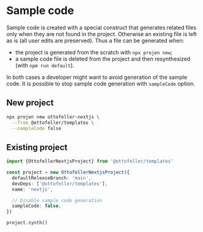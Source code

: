 # Sample code
Sample code is created with a special construct that generates related files only when they are not found in the project. Otherwise an existing file is left as is (all user edits are preserved). Thus a file can be generated when:
- the project is generated from the scratch with `npx projen new`;
- a sample code file is deleted from the project and then resynthesized (with `npm run default`).

In both cases a developer might want to avoid generation of the sample code. It is possible to stop sample code generation with `sampleCode` option.

## New project
```sh
npx projen new ottofeller-nextjs \
  --from @ottofeller/templates \
  --sampleCode false
```

## Existing project
```typescript
import {OttofellerNextjsProject} from '@ottofeller/templates'

const project = new OttofellerNextjsProject({
  defaultReleaseBranch: 'main',
  devDeps: ['@ottofeller/templates'],
  name: 'nextjs',

  // Disable sample code generation
  sampleCode: false,
})

project.synth()
```

